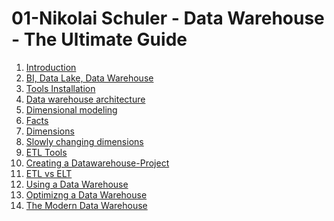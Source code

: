 # 01-Nikolai Schuler - Data Warehouse - The Ultimate Guide

01. [Introduction]()
02. [BI, Data Lake, Data Warehouse]()
03. [Tools Installation]()
04. [Data warehouse architecture]()
05. [Dimensional modeling]()
06. [Facts]()
07. [Dimensions]()
08. [Slowly changing dimensions]()
09. [ETL Tools]()
10. [Creating a Datawarehouse-Project]()
11. [ETL vs ELT]()
12. [Using a Data Warehouse]()
13. [Optimizng a Data Warehouse]()
14. [The Modern Data Warehouse](/pdf_repo/dwh-01-14.pdf)